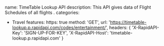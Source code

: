 name: TimeTable Lookup API
description: This API gives data of Flight Schedules of all flights .
categories:
  - Travel
features:
  https: true
method: 'GET',
url: 'https://timetable-lookup.p.rapidapi.com/codes/entertainment/',
headers: {
    'X-RapidAPI-Key': 'SIGN-UP-FOR-KEY',
    'X-RapidAPI-Host': 'timetable-lookup.p.rapidapi.com'
}
